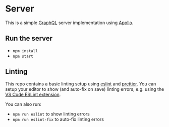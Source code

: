 # Server

This is a simple [GraphQL](https://graphql.org/) server implementation using [Apollo](https://www.apollographql.com/).

## Run the server

- `npm install`
- `npm start`

## Linting

This repo contains a basic linting setup using [eslint](https://eslint.org/) and [prettier](https://prettier.io/).
You can setup your editor to show (and auto-fix on save) linting errors, e.g. using the [VS Code ESLint extension](https://marketplace.visualstudio.com/items?itemName=dbaeumer.vscode-eslint).

You can also run:

- `npm run eslint` to show linting errors
- `npm run eslint-fix` to auto-fix linting errors

